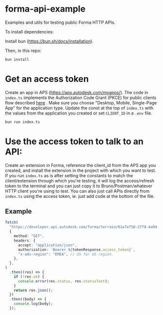 # forma-api-example

Examples and utils for testing public Forma HTTP APIs.

To install dependencies:

Install bun (<https://bun.sh/docs/installation>).

Then, in this repo:

```bash
bun install
```

# Get an access token

Create an app in APS (<https://aps.autodesk.com/myapps/>). The code in `index.ts`
implements the Authorization Code Grant (PKCE) for public clients flow described
[here](https://aps.autodesk.com/en/docs/oauth/v2/tutorials/get-3-legged-token-pkce/get-3-legged-token-pkce/)
. Make sure you choose "Desktop, Mobile, Single-Page App" for the application
type. Update the const at the top of `index.ts` with the values from the
application you created or set `CLIENT_ID` in a `.env` file.

```bash
bun run index.ts
```

# Use the access token to talk to an API:

Create an extension in Forma, reference the client_id from the APS app you
created, and install the extension in the project with which you want to
test. If you run `index.ts` as is after setting the constants to match the
client/extension through which you're testing, it will log the access/refresh
token to the terminal and you can just copy it to Bruno/Postman/whatever
HTTP client you're using to test. You can also just call APIs directly from
`index.ts` using the access token, ie. just add code at the bottom of the file.

## Example

```ts
fetch(
  "https://developer.api.autodesk.com/forma/terrain/61a7e758-27f8-4a94-bdfa-ad308e5428b8/revisions/1706175717609?authcontext=pro_0fovoakrca",
  {
    method: "GET",
    headers: {
      accept: "application/json",
      authorization: `Bearer ${tokenResponse.access_token}`,
      "x-ads-region": "EMEA", // US for US region.
    },
  },
)
  .then((res) => {
    if (!res.ok) {
      console.error(res.status, res.statusText);
    }
    return res.json();
  })
  .then((body) => {
    console.log(body);
  });
```
